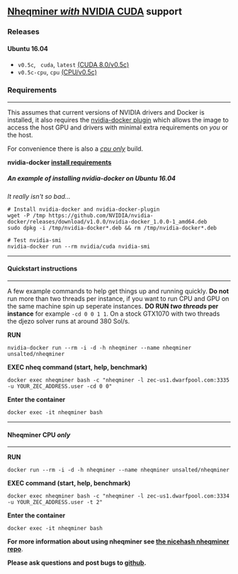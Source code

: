 ## [Nheqminer *with* NVIDIA CUDA](https://github.com/unsalted/docker-nheqminer-cuda) support

### Releases

#### Ubuntu 16.04
- `v0.5c`, ` cuda`, `latest` [(CUDA 8.0/v0.5c)](https://github.com/unsalted/docker-nheqminer-cuda/blob/master/Dockerfile)
- `v0.5c-cpu`, `cpu` [(CPU/v0.5c)](https://github.com/unsalted/docker-nheqminer-cuda/blob/cpu/Dockerfile)

### Requirements
---
This assumes that current versions of NVIDIA drivers and Docker is installed, it also requires the [nvidia-docker plugin](https://github.com/NVIDIA/nvidia-docker) which allows the image to access the host GPU and drivers with minimal extra requirements on *you* or  the host.

For convenience there is also a [*cpu only*](https://github.com/unsalted/docker-nheqminer-cuda/blob/cpu/Dockerfile) build.

**nvidia-docker [install requirements](https://github.com/NVIDIA/nvidia-docker/wiki/Installation)**

##### An example of installing nvidia-docker on Ubuntu 16.04
*It really isn't so bad...*
```
# Install nvidia-docker and nvidia-docker-plugin
wget -P /tmp https://github.com/NVIDIA/nvidia-docker/releases/download/v1.0.0/nvidia-docker_1.0.0-1_amd64.deb
sudo dpkg -i /tmp/nvidia-docker*.deb && rm /tmp/nvidia-docker*.deb

# Test nvidia-smi
nvidia-docker run --rm nvidia/cuda nvidia-smi

```
---

#### Quickstart instructions
---
A few example commands to help get things up and running quickly.
**Do not** run more than two threads per instance, if you want to run CPU and GPU on the same machine spin up seperate instances.
**DO RUN *two threads* per instance** for example `-cd 0 0 1 1`.
On a stock GTX1070 with two threads the djezo solver runs at around 380 Sol/s.

**RUN**

`nvidia-docker run --rm -i -d -h nheqminer --name nheqminer unsalted/nheqminer`

**EXEC nheq command (start, help, benchmark)**

`docker exec nheqminer bash -c "nheqminer -l zec-us1.dwarfpool.com:3335 -u YOUR_ZEC_ADDRESS.user -cd 0 0"`

**Enter the container**

`docker exec -it nheqminer bash`

---
#### Nheqminer CPU *only*
---

**RUN**

`docker run --rm -i -d -h nheqminer --name nheqminer unsalted/nheqminer`

**EXEC command (start, help, benchmark)**

`docker exec nheqminer bash -c "nheqminer -l zec-us1.dwarfpool.com:3334 -u YOUR_ZEC_ADDRESS.user -t 2"`

**Enter the container**

`docker exec -it nheqminer bash`


**For more information about using nheqminer see [the nicehash nheqminer repo](https://github.com/nicehash/nheqminer)**.

**Please ask questions and post bugs to [github](https://github.com/unsalted/docker-nheqminer-cuda).**
